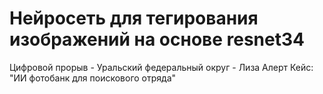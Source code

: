 # Нейросеть для тегирования изображений на основе resnet34


<!-- TODO: Красивые графики тд тп -->

Цифровой прорыв - Уральский федеральный округ - Лиза Алерт
Кейс: "ИИ фотобанк для поискового отряда"